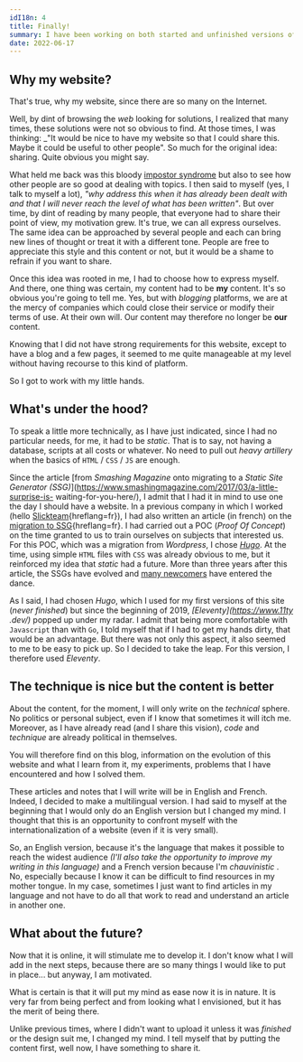 ```yaml
---
idI18n: 4
title: Finally!
summary: I have been working on both started and unfinished versions of my site for several years. This time, I start _(even if it is very far from being finished)_.
date: 2022-06-17
---
```

## Why my website?

That's true, why my website, since there are so many on the Internet.

Well, by dint of browsing the *web* looking for solutions, I realized that many times, these solutions were not so obvious to find. At those times, I was thinking: _"It would be nice to have my website so that I could share this. Maybe it could be useful to other people". So much for the original idea: sharing. Quite obvious you might say.

What held me back was this bloody [impostor syndrome](https://en.wikipedia.org/wiki/Impostor_syndrome) but also to see how other people are so good at dealing with topics. I then said to myself (yes, I talk to myself a lot), _"why address this when it has already been dealt with and that I will never reach the level of what has been written"_. But over time, by dint of reading by many people, that everyone had to share their point of view, my motivation grew. It's true, we can all express ourselves. The same idea can be approached by several people and each can bring new lines of thought or treat it with a different tone. People are free to appreciate this style and this content or not, but it would be a shame to refrain if you want to share.

Once this idea was rooted in me, I had to choose how to express myself. And there, one thing was certain, my content had to be **my** content. It's so obvious you're going to tell me. Yes, but with *blogging* platforms, we are at the mercy of companies which could close their service or modify their terms of use. At their own will. Our content may therefore no longer be **our** content.

Knowing that I did not have strong requirements for this website, except to have a blog and a few pages, it seemed to me quite manageable at my level without having recourse to this kind of platform.

So I got to work with my little hands.

## What's under the hood?

To speak a little more technically, as I have just indicated, since I had no particular needs, for me, it had to be *static*. That is to say, not having a database, scripts at all costs or whatever. No need to pull out *heavy artillery* when the basics of `HTML` / `CSS` / `JS` are enough.

Since the article [from *Smashing Magazine* onto migrating to a *Static Site Generator (SSG)*](https://www.smashingmagazine.com/2017/03/a-little-surprise-is- waiting-for-you-here/), I admit that I had it in mind to use one the day I should have a website. In a previous company in which I worked (hello [Slickteam](https://www.slickteam.fr/){hreflang=fr}), I had also written an article (in french) on the [migration to SSG](https://medium.com/slickteam/passer-aux-g%C3%A9n%C3%A9rateurs-de-sites-statics-7814a8511cbe){hreflang=fr}. I had carried out a POC (*Proof Of Concept*) on the time granted to us to train ourselves on subjects that interested us. For this POC, which was a migration from *Wordpress*, I chose *[Hugo](https://gohugo.io/)*. At the time, using simple `HTML` files with `CSS` was already obvious to me, but it reinforced my idea that _static_ had a future. More than three years after this article, the SSGs have evolved and [many newcomers](https://jamstack.org/generators/) have entered the dance.

As I said, I had chosen *Hugo*, which I used for my first versions of this site (*never finished*) but since the beginning of 2019, *[Eleventy](https://www.11ty .dev/)* popped up under my radar. I admit that being more comfortable with `Javascript` than with `Go`, I told myself that if I had to get my hands dirty, that would be an advantage. But there was not only this aspect, it also seemed to me to be easy to pick up. So I decided to take the leap. For this version, I therefore used *Eleventy*.

## The technique is nice but the content is better

About the content, for the moment, I will only write on the *technical* sphere. No politics or personal subject, even if I know that sometimes it will itch me. Moreover, as I have already read (and I share this vision), *code* and *technique* are already political in themselves.

You will therefore find on this blog, information on the evolution of this website and what I learn from it, my experiments, problems that I have encountered and how I solved them.

These articles and notes that I will write will be in English and French. Indeed, I decided to make a multilingual version. I had said to myself at the beginning that I would only do an English version but I changed my mind. I thought that this is an opportunity to confront myself with the internationalization of a website (even if it is very small).

So, an English version, because it's the language that makes it possible to reach the widest audience *(I'll also take the opportunity to improve my writing in this language)* and a French version because I'm *chauvinistic* . No, especially because I know it can be difficult to find resources in my mother tongue. In my case, sometimes I just want to find articles in my language and not have to do all that work to read and understand an article in another one.

## What about the future?

Now that it is online, it will stimulate me to develop it. I don't know what I will add in the next steps, because there are so many things I would like to put in place... but anyway, I am motivated.

What is certain is that it will put my mind as ease now it is in nature. It is very far from being perfect and from looking what I envisioned, but it has the merit of being there.

Unlike previous times, where I didn't want to upload it unless it was _finished_ or the design suit me, I changed my mind. I tell myself that by putting the content first, well now, I have something to share it.